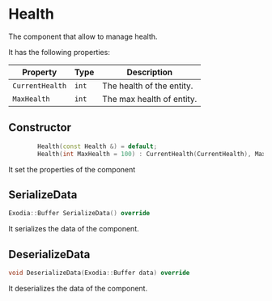 # Health

The component that allow to manage health.

It has the following properties:

| Property        | Type  | Description               |
|-----------------|-------|---------------------------|
| `CurrentHealth` | `int` | The health of the entity. |
| `MaxHealth`     | `int` | The max health of entity. |

## Constructor

```c++
        Health(const Health &) = default;
        Health(int MaxHealth = 100) : CurrentHealth(CurrentHealth), MaxHealth(MaxHealth){};
```

It set the properties of the component

## SerializeData

```c++
Exodia::Buffer SerializeData() override
```

It serializes the data of the component.

## DeserializeData

```c++
void DeserializeData(Exodia::Buffer data) override
```

It deserializes the data of the component.

